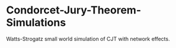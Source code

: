 # Condorcet-Jury-Theorem-Simulations
Watts-Strogatz small world simulation of CJT with network effects. 
